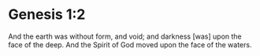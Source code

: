 # Genesis 1:2

And the earth was without form, and void; and darkness [was] upon the face of the deep. And the Spirit of God moved upon the face of the waters.